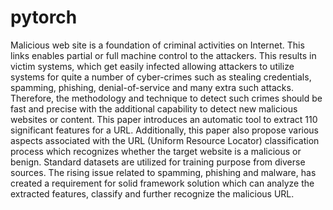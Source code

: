 # pytorch

Malicious web site is a foundation of criminal activities on Internet. This links enables partial 
or full machine control to the attackers. This results in victim systems, which get
easily infected allowing attackers to utilize systems for quite a number of cyber-crimes such
as stealing credentials, spamming, phishing, denial-of-service and many extra such attacks.
Therefore, the methodology and technique to detect such crimes should be fast and precise
with the additional capability to detect new malicious websites or content. This paper introduces an automatic tool to extract 110 significant features for a URL. Additionally, this
paper also propose various aspects associated with the URL (Uniform Resource Locator)
classification process which recognizes whether the target website is a malicious or benign.
Standard datasets are utilized for training purpose from diverse sources. The rising issue
related to spamming, phishing and malware, has created a requirement for solid framework
solution which can analyze the extracted features, classify and further recognize the malicious URL.
